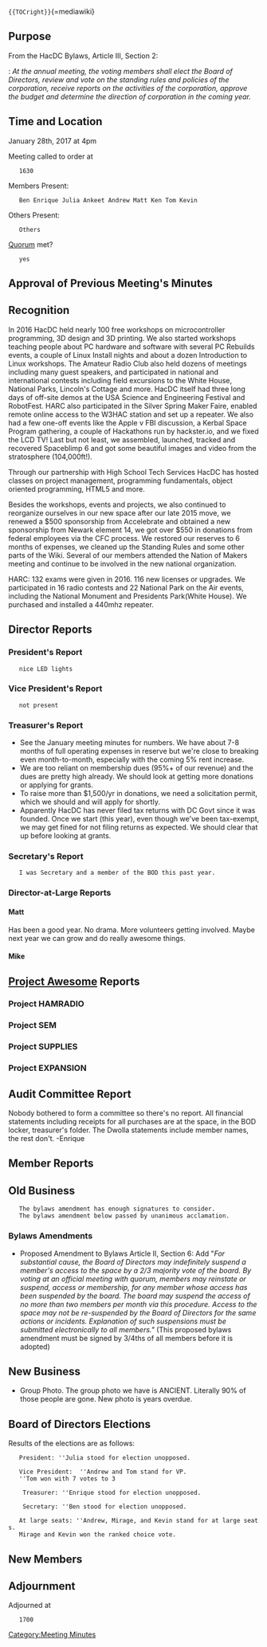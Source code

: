 `{{TOCright}}`{=mediawiki}

## Purpose

From the HacDC Bylaws, Article III, Section 2:

:   *At the annual meeting, the voting members shall elect the Board of
    Directors, review and vote on the standing rules and policies of the
    corporation, receive reports on the activities of the corporation,
    approve the budget and determine the direction of corporation in the
    coming year.*

## Time and Location

January 28th, 2017 at 4pm

Meeting called to order at

`   1630`

Members Present:

`   Ben Enrique Julia Ankeet Andrew Matt Ken Tom Kevin`

Others Present:

`   Others`

[Quorum](Quorum) met?

`   yes`

## Approval of Previous Meeting's Minutes

## Recognition

In 2016 HacDC held nearly 100 free workshops on microcontroller
programming, 3D design and 3D printing. We also started workshops
teaching people about PC hardware and software with several PC Rebuilds
events, a couple of Linux Install nights and about a dozen Introduction
to Linux workshops. The Amateur Radio Club also held dozens of meetings
including many guest speakers, and participated in national and
international contests including field excursions to the White House,
National Parks, Lincoln's Cottage and more. HacDC itself had three long
days of off-site demos at the USA Science and Engineering Festival and
RobotFest. HARC also participated in the Silver Spring Maker Faire,
enabled remote online access to the W3HAC station and set up a repeater.
We also had a few one-off events like the Apple v FBI discussion, a
Kerbal Space Program gathering, a couple of Hackathons run by
hackster.io, and we fixed the LCD TV! Last but not least, we assembled,
launched, tracked and recovered Spaceblimp 6 and got some beautiful
images and video from the stratosphere (104,000ft!).

Through our partnership with High School Tech Services HacDC has hosted
classes on project management, programming fundamentals, object oriented
programming, HTML5 and more.

Besides the workshops, events and projects, we also continued to
reorganize ourselves in our new space after our late 2015 move, we
renewed a \$500 sponsorship from Accelebrate and obtained a new
sponsorship from Newark element 14, we got over \$550 in donations from
federal employees via the CFC process. We restored our reserves to 6
months of expenses, we cleaned up the Standing Rules and some other
parts of the Wiki. Several of our members attended the Nation of Makers
meeting and continue to be involved in the new national organization.

HARC: 132 exams were given in 2016. 116 new licenses or upgrades. We
participated in 16 radio contests and 22 National Park on the Air
events, including the National Monument and Presidents Park(White
House). We purchased and installed a 440mhz repeater.

## Director Reports

### President's Report

`   nice LED lights`

### Vice President's Report

`   not present`

### Treasurer's Report

-   See the January meeting minutes for numbers. We have about 7-8
    months of full operating expenses in reserve but we're close to
    breaking even month-to-month, especially with the coming 5% rent
    increase.
-   We are too reliant on membership dues (95%+ of our revenue) and the
    dues are pretty high already. We should look at getting more
    donations or applying for grants.
-   To raise more than \$1,500/yr in donations, we need a solicitation
    permit, which we should and will apply for shortly.
-   Apparently HacDC has never filed tax returns with DC Govt since it
    was founded. Once we start (this year), even though we've been
    tax-exempt, we may get fined for not filing returns as expected. We
    should clear that up before looking at grants.

### Secretary's Report

`   I was Secretary and a member of the BOD this past year.`

### Director-at-Large Reports

#### Matt

Has been a good year. No drama. More volunteers getting involved. Maybe
next year we can grow and do really awesome things.

#### Mike

## [Project Awesome](:Category:Project_Awesome) Reports

### Project HAMRADIO

### Project SEM

### Project SUPPLIES

### Project EXPANSION

## Audit Committee Report

Nobody bothered to form a committee so there's no report. All financial
statements including receipts for all purchases are at the space, in the
BOD locker, treasurer's folder. The Dwolla statements include member
names, the rest don't. -Enrique

## Member Reports

## Old Business

`   The bylaws amendment has enough signatures to consider.`\
`   The bylaws amendment below passed by unanimous acclamation.`

### Bylaws Amendments

-   Proposed Amendment to Bylaws Article II, Section 6: Add "*For
    substantial cause, the Board of Directors may indefinitely suspend a
    member's access to the space by a 2/3 majority vote of the board. By
    voting at an official meeting with quorum, members may reinstate or
    suspend, access or membership, for any member whose access has been
    suspended by the board. The board may suspend the access of no more
    than two members per month via this procedure. Access to the space
    may not be re-suspended by the Board of Directors for the same
    actions or incidents. Explanation of such suspensions must be
    submitted electronically to all members."* (This proposed bylaws
    amendment must be signed by 3/4ths of all members before it is
    adopted)

## New Business

-   Group Photo. The group photo we have is ANCIENT. Literally 90% of
    those people are gone. New photo is years overdue.

## Board of Directors Elections

Results of the elections are as follows:

`   President: ''Julia stood for election unopposed.`

`   Vice President:  ''Andrew and Tom stand for VP.`\
`   ''Tom won with 7 votes to 3`

`    Treasurer: ''Enrique stood for election unopposed.`

`    Secretary: ''Ben stood for election unopposed.`

`   At large seats: ''Andrew, Mirage, and Kevin stand for at large seats.`\
`   Mirage and Kevin won the ranked choice vote.`

## New Members

## Adjournment

Adjourned at

`   1700`

[Category:Meeting Minutes](Category:Meeting_Minutes)
